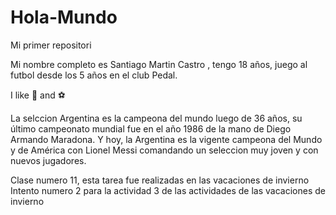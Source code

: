# Hola-Mundo

Mi primer repositori

Mi nombre completo es Santiago Martin Castro , tengo 18 años, juego al futbol desde los 5  años en el club Pedal.

I like 🍦 and ⚽

La selccion Argentina es la campeona del mundo luego de 36 años, su último campeonato mundial fue en el año 1986 de la mano de Diego Armando Maradona.
Y hoy, la Argentina es la vigente campeona del Mundo y de América con Lionel Messi comandando un seleccion muy joven y con nuevos jugadores.

Clase numero 11, esta tarea fue realizadas en las vacaciones de invierno
Intento numero 2 para la actividad 3 de las actividades de las vacaciones de invierno
